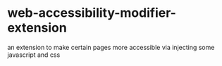 # web-accessibility-modifier-extension
 an extension to make certain pages more accessible via injecting some javascript and css
